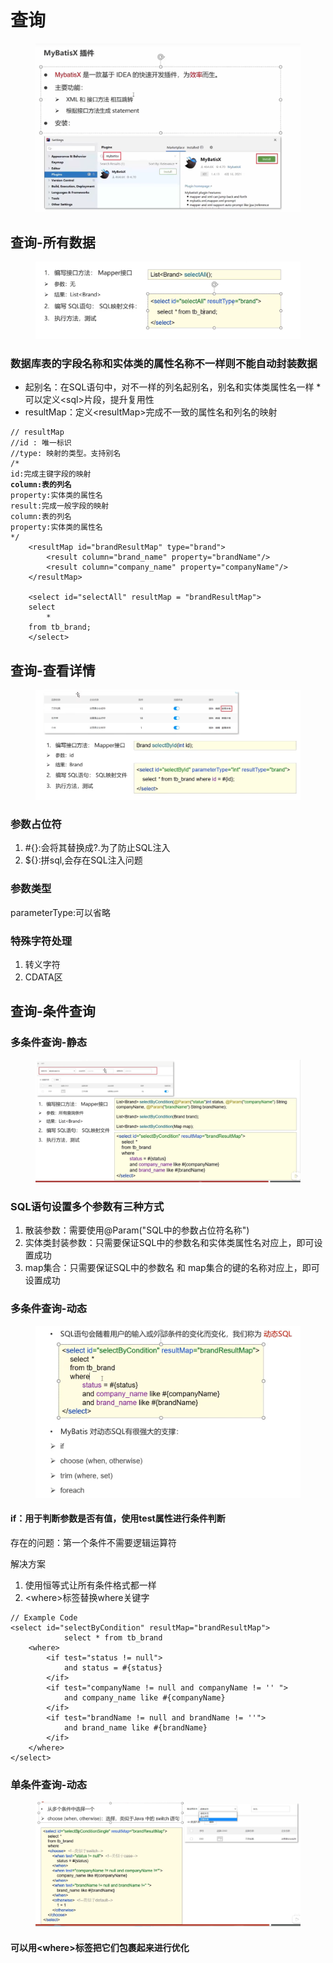 # 查询

<figure><img src="../.gitbook/assets/image (2) (2) (4).png" alt=""><figcaption></figcaption></figure>

## 查询-所有数据

<figure><img src="../.gitbook/assets/image (25).png" alt=""><figcaption></figcaption></figure>

### 数据库表的字段名称和实体类的属性名称不一样则不能自动封装数据

* 起别名：在SQL语句中，对不一样的列名起别名，别名和实体类属性名一样 \* 可以定义\<sql>片段，提升复用性
* resultMap：定义\<resultMap>完成不一致的属性名和列名的映射

<pre><code>// resultMap
//id : 唯一标识
//type: 映射的类型。支持别名
/*
id:完成主键字段的映射
<strong>column:表的列名
</strong>property:实体类的属性名
result:完成一般字段的映射
column:表的列名
property:实体类的属性名
*/
    &#x3C;resultMap id="brandResultMap" type="brand">
        &#x3C;result column="brand_name" property="brandName"/>
        &#x3C;result column="company_name" property="companyName"/>
    &#x3C;/resultMap>

    &#x3C;select id="selectAll" resultMap = "brandResultMap">
    select 
        *
    from tb_brand;
    &#x3C;/select>
</code></pre>

## 查询-查看详情

<figure><img src="../.gitbook/assets/image (3) (4).png" alt=""><figcaption></figcaption></figure>

### 参数占位符

1. \#{}:会将其替换成?.为了防止SQL注入
2. ${}:拼sql,会存在SQL注入问题

### 参数类型

parameterType:可以省略

### 特殊字符处理

1. 转义字符
2. CDATA区

## 查询-条件查询

### 多条件查询-静态

<figure><img src="../.gitbook/assets/image (22) (2).png" alt=""><figcaption></figcaption></figure>

### SQL语句设置多个参数有三种方式

1. 散装参数：需要使用@Param("SQL中的参数占位符名称")
2. 实体类封装参数：只需要保证SQL中的参数名和实体类属性名对应上，即可设置成功
3. map集合：只需要保证SQL中的参数名 和 map集合的键的名称对应上，即可设置成功

### 多条件查询-动态

<figure><img src="../.gitbook/assets/image (2) (4).png" alt=""><figcaption></figcaption></figure>

#### if：用于判断参数是否有值，使用test属性进行条件判断

存在的问题：第一个条件不需要逻辑运算符

解决方案

1. 使用恒等式让所有条件格式都一样
2. \<where>标签替换where关键字

```
// Example Code
<select id="selectByCondition" resultMap="brandResultMap">
            select * from tb_brand
    <where>
        <if test="status != null">
            and status = #{status}
        </if>
        <if test="companyName != null and companyName != '' ">
            and company_name like #{companyName}
        </if>
        <if test="brandName != null and brandName != ''">
            and brand_name like #{brandName}
        </if>
    </where>
</select>
```

### 单条件查询-动态

<figure><img src="../.gitbook/assets/image (26).png" alt=""><figcaption></figcaption></figure>

#### 可以用\<where>标签把它们包裹起来进行优化
